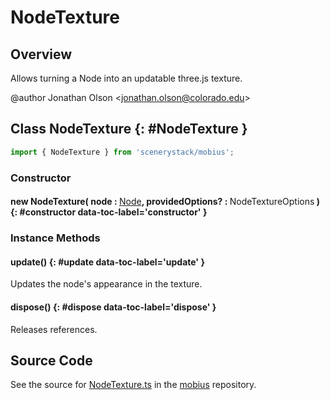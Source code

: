 # NodeTexture

## Overview

Allows turning a Node into an updatable three.js texture.

@author Jonathan Olson &lt;jonathan.olson@colorado.edu&gt;

## Class NodeTexture {: #NodeTexture }


```js
import { NodeTexture } from 'scenerystack/mobius';
```
### Constructor

#### new NodeTexture( node : <span style="font-weight: 400;">[Node](../scenery/Node.md)</span>, providedOptions? : <span style="font-weight: 400;">NodeTextureOptions</span> ) {: #constructor data-toc-label='constructor' }

### Instance Methods

#### update() {: #update data-toc-label='update' }

Updates the node's appearance in the texture.

#### dispose() {: #dispose data-toc-label='dispose' }

Releases references.



## Source Code

See the source for [NodeTexture.ts](https://github.com/phetsims/mobius/blob/main/js/NodeTexture.ts) in the [mobius](https://github.com/phetsims/mobius) repository.
